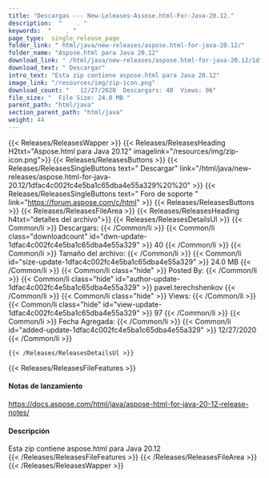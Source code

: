 ```yaml
---
title: "Descargas --- New-Leleases-Assose.html-For-Java-20.12." 
description:  "    . " 
keywords:  "    . " 
page_type:  single_release_page
folder_link: " html/java/new-releases/aspose.html-for-java-20.12/"
folder_name: "Aspose.html para Java 20.12"
download_link: " /html/java/new-releases/aspose.html-for-java-20.12/1dfac4c002fc4e5ba1c65dba4e55a329"
download_text: " Descargar"
intro_text: "Esta zip contiene aspose.html para Java 20.12"
image_link: "/resources/img/zip-icon.png"
download_count: "   12/27/2020  Descargars: 40  Views: 96"
file_size: "  File Size: 24.0 MB "
parent_path: "html/java"
section_parent_path: "html/java"
weight: 44
---
```


{{< Releases/ReleasesWapper >}}
  {{< Releases/ReleasesHeading H2txt="Aspose.html para Java 20.12" imagelink="/resources/img/zip-icon.png">}}
  {{< Releases/ReleasesButtons >}}
    {{< Releases/ReleasesSingleButtons text=" Descargar" link="/html/java/new-releases/aspose.html-for-java-20.12/1dfac4c002fc4e5ba1c65dba4e55a329%20%20" >}}
    {{< Releases/ReleasesSingleButtons text=" Foro de soporte " link="https://forum.aspose.com/c/html" >}}
  {{< Releases/ReleasesButtons >}}
  {{< Releases/ReleasesFileArea >}}
    {{< Releases/ReleasesHeading h4txt="detalles del archivo">}}
    {{< Releases/ReleasesDetailsUl >}}
            {{< Common/li  >}} Descargars: {{< /Common/li >}} 
      {{< Common/li class="downloadcount" id="dwn-update-1dfac4c002fc4e5ba1c65dba4e55a329" >}} 40 {{< /Common/li >}} 
      {{< Common/li  >}} Tamaño del archivo: {{< /Common/li >}} 
      {{< Common/li id="size-update-1dfac4c002fc4e5ba1c65dba4e55a329" >}} 24.0 MB {{< /Common/li >}} 
      {{< Common/li  class="hide" >}} Posted By: {{< /Common/li >}} 
      {{< Common/li class="hide" id="author-update-1dfac4c002fc4e5ba1c65dba4e55a329" >}} pavel.terechshenkov {{< /Common/li >}} 
      {{< Common/li class="hide"  >}} Views: {{< /Common/li >}} 
      {{< Common/li class="hide" id="view-update-1dfac4c002fc4e5ba1c65dba4e55a329" >}} 97 {{< /Common/li >}} 
      {{< Common/li  >}} Fecha Agregada: {{< /Common/li >}} 
      {{< Common/li id="added-update-1dfac4c002fc4e5ba1c65dba4e55a329" >}} 12/27/2020 {{< /Common/li >}} 

    {{< /Releases/ReleasesDetailsUl >}}

  {{< Releases/ReleasesFileFeatures >}}
      <h4>Notas de lanzamiento</h4><div><a href="https://docs.aspose.com/html/java/aspose-html-for-java-20-12-release-notes/">https://docs.aspose.com/html/java/aspose-html-for-java-20-12-release-notes/</a></div><h4>Descripción</h4><div class="HTMLDescription">Esta zip contiene aspose.html para Java 20.12</div>
  {{< /Releases/ReleasesFileFeatures >}}
 {{< /Releases/ReleasesFileArea >}}
{{< /Releases/ReleasesWapper >}}


